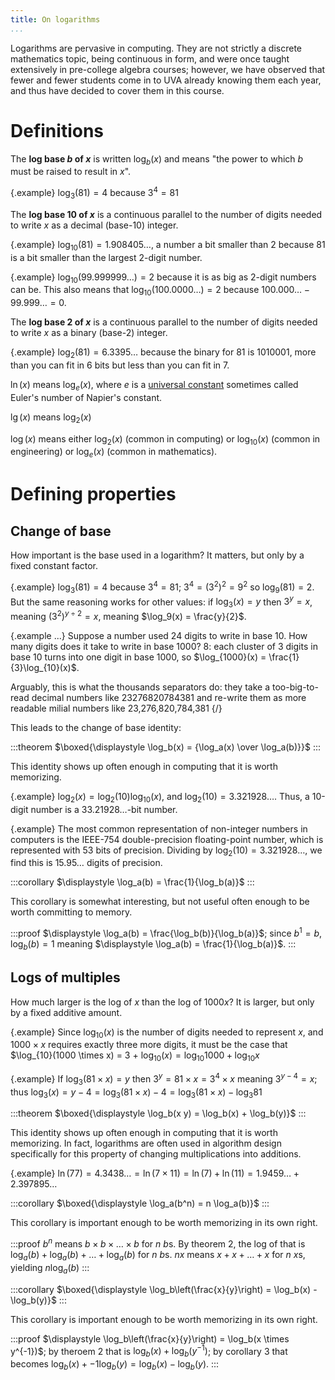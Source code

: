 ```yaml
---
title: On logarithms
...
```


Logarithms are pervasive in computing.
They are not strictly a discrete mathematics topic, being continuous in form,
and were once taught extensively in pre-college algebra courses;
however, we have observed that fewer and fewer students come in to UVA already knowing them each year,
and thus have decided to cover them in this course.

# Definitions

The **log base $b$ of $x$** is written $\log_b(x)$ and means "the power to which $b$ must be raised to result in $x$".

{.example} $\log_3(81) = 4$ because $3^4 = 81$

The **log base 10 of $x$** is a continuous parallel to the number of digits needed to write $x$ as a decimal (base-10) integer.

{.example} $\log_{10}(81) = 1.908405\dots$, a number a bit smaller than 2 because $81$ is a bit smaller than the largest 2-digit number.

{.example} $\log_{10}(99.999999\dots) = 2$ because it is as big as 2-digit numbers can be. This also means that $\log_{10}(100.0000\dots) = 2$ because $100.000\dots - 99.999\dots = 0$.

The **log base 2 of $x$** is a continuous parallel to the number of digits needed to write $x$ as a binary (base-2) integer.

{.example} $\log_{2}(81) = 6.3395\dots$ because the binary for 81 is 1010001, more than you can fit in 6 bits but less than you can fit in 7.

$\ln(x)$ means $\log_e(x)$, where $e$ is a [universal constant](https://oeis.org/A001113) sometimes called Euler's number of Napier's constant.

$\lg(x)$ means $\log_2(x)$

$\log(x)$ means either $\log_2(x)$ (common in computing) or $\log_{10}(x)$ (common in engineering) or $\log_e(x)$ (common in mathematics).

# Defining properties

## Change of base

How important is the base used in a logarithm? It matters, but only by a fixed constant factor.

{.example} $\log_3(81) = 4$ because $3^4 = 81$; $3^4 = (3^2)^2 = 9^2$ so $\log_9(81) = 2$. But the same reasoning works for other values: if $\log_3(x) = y$ then $3^y = x$, meaning $(3^2)^{y\div 2} = x$, meaning $\log_9(x) = \frac{y}{2}$.

{.example ...} Suppose a number used 24 digits to write in base 10. How many digits does it take to write in base 1000? 8: each cluster of 3 digits in base 10 turns into one digit in base 1000, so $\log_{1000}(x) = \frac{1}{3}\log_{10}(x)$.

Arguably, this is what the thousands separators do: they take a too-big-to-read decimal numbers like 23276820784381 and re-write them as more readable milial numbers like 23,276,820,784,381
{/}

This leads to the change of base identity: 

:::theorem
$\boxed{\displaystyle \log_b(x) = {\log_a(x) \over \log_a(b)}}$
:::

This identity shows up often enough in computing that it is worth memorizing.

{.example} $\log_2(x) = \log_2(10) \log_{10}(x)$, and $\log_2(10) = 3.321928\dots$. Thus, a 10-digit number is a $33.21928\dots$-bit number.

{.example} The most common representation of non-integer numbers in computers is the IEEE-754 double-precision floating-point number, which is represented with 53 bits of precision. Dividing by $\log_2(10) = 3.321928\dots$, we find this is $15.95\dots$ digits of precision.

:::corollary
$\displaystyle \log_a(b) = \frac{1}{\log_b(a)}$
:::

This corollary is somewhat interesting, but not useful often enough to be worth committing to memory.

:::proof
$\displaystyle \log_a(b) = \frac{\log_b(b)}{\log_b(a)}$; since $b^1 = b$, $\log_b(b) = 1$ meaning $\displaystyle \log_a(b) = \frac{1}{\log_b(a)}$.
:::

## Logs of multiples

How much larger is the log of $x$ than the log of $1000 x$? It is larger, but only by a fixed additive amount.

{.example} Since $\log_{10}(x)$ is the number of digits needed to represent $x$, and $1000 \times x$ requires exactly three more digits, it must be the case that $\log_{10}(1000 \times x) = 3 + $\log_{10}(x) = \log_{10}{1000} + \log_{10}{x}$

{.example} If $\log_{3}(81 \times x) = y$ then $3^y = 81 \times x = 3^4 \times x$ meaning $3^{y-4} = x$; thus $\log_{3}(x) = y-4 = \log_{3}(81 \times x) - 4 = \log_{3}(81 \times x) - \log_3{81}$

:::theorem
$\boxed{\displaystyle \log_b(x y) = \log_b(x) + \log_b(y)}$
:::

This identity shows up often enough in computing that it is worth memorizing.
In fact, logarithms are often used in algorithm design specifically for this property of changing multiplications into additions.

{.example} $\ln(77) = 4.3438\dots = \ln(7 \times 11) = \ln(7) + \ln(11) = 1.9459\dots + 2.397895\dots$ 

:::corollary
$\boxed{\displaystyle \log_a(b^n) = n \log_a(b)}$
:::

This corollary is important enough to be worth memorizing in its own right.

:::proof
$b^n$ means $b \times b \times \dots \times b$ for $n$ $b$s.
By theorem 2, the log of that is $\log_a(b) + \log_a(b) + \dots + \log_a(b)$ for $n$ $b$s.
$nx$ means $x + x + \dots + x$ for $n$ $x$s, yielding
$n\log_a(b)$
:::

:::corollary
$\boxed{\displaystyle \log_b\left(\frac{x}{y}\right) = \log_b(x) - \log_b(y)}$
:::

This corollary is important enough to be worth memorizing in its own right.

:::proof
$\displaystyle \log_b\left(\frac{x}{y}\right) = \log_b(x \times y^{-1})$; by theroem 2 that is $\log_b(x) + \log_b(y^{-1})$; by corollary 3 that becomes $\log_b(x) + -1 \log_b(y) = \log_b(x) - \log_b(y)$.
:::

